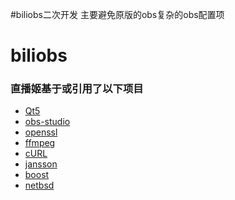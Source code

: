 
#biliobs二次开发
主要避免原版的obs复杂的obs配置项



# biliobs
### 直播姬基于或引用了以下项目
+ [Qt5](http://www.qt.io/)
+ [obs-studio](https://github.com/jp9000/obs-studio)
+ [openssl](https://github.com/openssl/openssl)
+ [ffmpeg](https://git.ffmpeg.org/ffmpeg.git)
+ [cURL](https://github.com/curl/curl)
+ [jansson](https://github.com/akheron/jansson)
+ [boost](http://www.boost.org/)
+ [netbsd](https://www.netbsd.org/)
